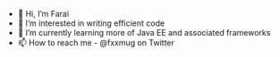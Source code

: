- 👋 Hi, I’m Farai
- 👀 I’m interested in writing efficient code
- 🌱 I’m currently learning more of Java EE and associated frameworks
- 📫 How to reach me - @fxxmug on Twitter

<!---
foxxmg/foxxmg is a ✨ special ✨ repository because its `README.md` (this file) appears on your GitHub profile.
You can click the Preview link to take a look at your changes.
--->
